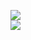 [![](https://img.shields.io/badge/Made%20With-Github%20Spray-lightgrey.svg?style=for-the-badge&logo=github)](https://github.com/Annihil/github-spray#924)  
[![](https://i.imgur.com/2DrTn0Z.gif)](https://github.com/Annihil/github-spray)